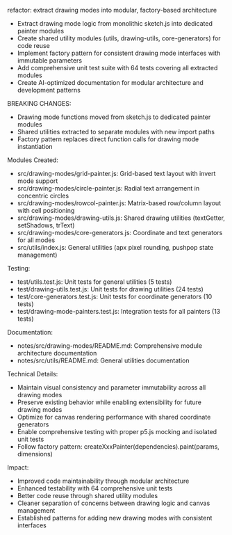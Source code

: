 refactor: extract drawing modes into modular, factory-based architecture

- Extract drawing mode logic from monolithic sketch.js into dedicated painter modules
- Create shared utility modules (utils, drawing-utils, core-generators) for code reuse
- Implement factory pattern for consistent drawing mode interfaces with immutable parameters
- Add comprehensive unit test suite with 64 tests covering all extracted modules
- Create AI-optimized documentation for modular architecture and development patterns

BREAKING CHANGES:
- Drawing mode functions moved from sketch.js to dedicated painter modules
- Shared utilities extracted to separate modules with new import paths
- Factory pattern replaces direct function calls for drawing mode instantiation

Modules Created:
- src/drawing-modes/grid-painter.js: Grid-based text layout with invert mode support
- src/drawing-modes/circle-painter.js: Radial text arrangement in concentric circles
- src/drawing-modes/rowcol-painter.js: Matrix-based row/column layout with cell positioning
- src/drawing-modes/drawing-utils.js: Shared drawing utilities (textGetter, setShadows, trText)
- src/drawing-modes/core-generators.js: Coordinate and text generators for all modes
- src/utils/index.js: General utilities (apx pixel rounding, pushpop state management)

Testing:
- test/utils.test.js: Unit tests for general utilities (5 tests)
- test/drawing-utils.test.js: Unit tests for drawing utilities (24 tests)
- test/core-generators.test.js: Unit tests for coordinate generators (10 tests)
- test/drawing-mode-painters.test.js: Integration tests for all painters (13 tests)

Documentation:
- notes/src/drawing-modes/README.md: Comprehensive module architecture documentation
- notes/src/utils/README.md: General utilities documentation

Technical Details:
- Maintain visual consistency and parameter immutability across all drawing modes
- Preserve existing behavior while enabling extensibility for future drawing modes
- Optimize for canvas rendering performance with shared coordinate generators
- Enable comprehensive testing with proper p5.js mocking and isolated unit tests
- Follow factory pattern: createXxxPainter(dependencies).paint(params, dimensions)

Impact:
- Improved code maintainability through modular architecture
- Enhanced testability with 64 comprehensive unit tests
- Better code reuse through shared utility modules  
- Cleaner separation of concerns between drawing logic and canvas management
- Established patterns for adding new drawing modes with consistent interfaces
